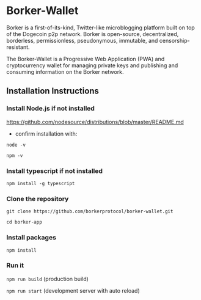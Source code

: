# Borker-Wallet

Borker is a first-of-its-kind, Twitter-like microblogging platform built on top of the Dogecoin p2p network. Borker is open-source, decentralized, borderless, permissionless, pseudonymous, immutable, and censorship-resistant.

The Borker-Wallet is a Progressive Web Application (PWA) and cryptocurrency wallet for managing private keys and publishing and consuming information on the Borker network.

## Installation Instructions

### Install Node.js if not installed
https://github.com/nodesource/distributions/blob/master/README.md

* confirm installation with:

```node -v```

```npm -v```

### Install typescript if not installed
```npm install -g typescript```

### Clone the repository
```git clone https://github.com/borkerprotocol/borker-wallet.git```

```cd borker-app```

### Install packages
```npm install```

### Run it
```npm run build``` (production build)

```npm run start``` (development server with auto reload)
